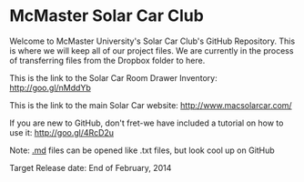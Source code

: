 McMaster Solar Car Club
=======================

Welcome to McMaster University's Solar Car Club's GitHub Repository. This is where we will keep all of our project files. We are currently in the process of transferring files from the Dropbox folder to here.

This is the link to the Solar Car Room Drawer Inventory: http://goo.gl/nMddYb

This is the link to the main Solar Car website: http://www.macsolarcar.com/

If you are new to GitHub, don't fret-we have included a tutorial on how to use it: http://goo.gl/4RcD2u

Note: [.md](https://en.wikipedia.org/wiki/Markdown) files can be opened like .txt files, but look cool up on GitHub

Target Release date: End of February, 2014
